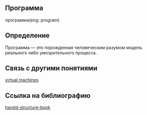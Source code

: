 ## Программа
программа(eng: program) 

## Определение
Программа — это порожденная человеческим разумом модель реального либо умозрительного процесса.

## Cвязь с другими понятиями 
[virtual machines](https://github.com/vernikkkkkkkkkkkkkkkkkkk/concept/blob/main/virtual%20machines/virtual%20machines.md)

## Cсылка на библиографию
[harold-structure-book](https://github.com/vernikkkkkkkkkkkkkkkkkkk/concept/blob/main/bibliography/register%20machines/harold-structure-book.md)
